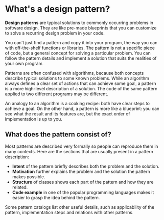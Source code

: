 # What\'s a design pattern?

**Design patterns** are typical solutions to commonly occurring problems in software design. They are like pre-made blueprints that you can customize to solve a recurring design problem in your code.

You can't just find a pattern and copy it into your program, the way you can with off-the-shelf functions or libraries. The pattern is not a specific piece of code, but a general concept for solving a particular problem. You can follow the pattern details and implement a solution that suits the realities of your own program.

Patterns are often confused with algorithms, because both concepts describe typical solutions to some known problems. While an algorithm always defines a clear set of actions that can achieve some goal, a pattern is a more high-level description of a solution. The code of the same pattern applied to two different programs may be different.

An analogy to an algorithm is a cooking recipe: both have clear steps to achieve a goal. On the other hand, a pattern is more like a blueprint: you can see what the result and its features are, but the exact order of implementation is up to you.

## What does the pattern consist of?

Most patterns are described very formally so people can reproduce them in many contexts. Here are the sections that are usually present in a pattern description:

- **Intent** of the pattern briefly describes both the problem and the solution.
- **Motivation** further explains the problem and the solution the pattern makes possible.
- **Structure** of classes shows each part of the pattern and how they are related.
-  **Code example** in one of the popular programming languages makes it easier to grasp the idea behind the pattern.

Some pattern catalogs list other useful details, such as applicability of the pattern, implementation steps and relations with other patterns.
